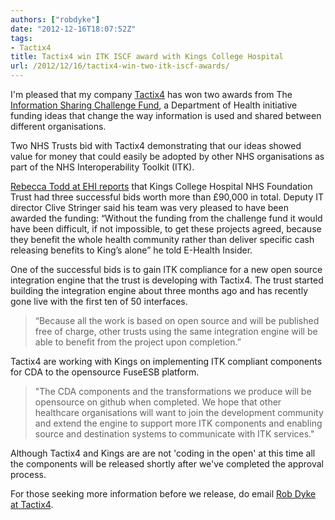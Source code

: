 ```yaml
---
authors: ["robdyke"]
date: "2012-12-16T18:07:52Z"
tags:
- Tactix4
title: Tactix4 win ITK ISCF award with Kings College Hospital
url: /2012/12/16/tactix4-win-two-itk-iscf-awards/
---
```

I'm pleased that my company [Tactix4](http://www.tactix4.com/) has won two awards from The [Information Sharing Challenge Fund](http://www.dh.gov.uk/health/2012/12/sharing-challenge-funding/), a Department of Health initiative funding ideas that change the way information is used and shared between different organisations.

Two NHS Trusts bid with Tactix4 demonstrating that our ideas showed value for money that could easily be adopted by other NHS organisations as part of the NHS Interoperability Toolkit (ITK).

<!--more-->

[Rebecca Todd at EHI reports](http://www.ehi.co.uk/news/EHI/8262/itk-fund-winners-announced) that Kings College Hospital NHS Foundation Trust had three successful bids worth more than £90,000 in total. Deputy IT director Clive Stringer said his team was very pleased to have been awarded the funding: “Without the funding from the challenge fund it would have been difficult, if not impossible, to get these projects agreed, because they benefit the whole health community rather than deliver specific cash releasing benefits to King’s alone” he told E-Health Insider.

One of the successful bids is to gain ITK compliance for a new open source integration engine that the trust is developing with Tactix4. The trust started building the integration engine about three months ago and has recently gone live with the first ten of 50 interfaces.

> “Because all the work is based on open source and will be published free of charge, other trusts using the same integration engine will be able to benefit from the project upon completion.”

Tactix4 are working with Kings on implementing ITK compliant components for CDA to the opensource FuseESB platform.

> "The CDA components and the transformations we produce will be opensource on github when completed. We hope that other healthcare organisations will want to join the development community and extend the engine to support more ITK components and enabling source and destination systems to communicate with ITK services."

Although Tactix4 and Kings are are not 'coding in the open' at this time all the components will be released shortly after we've completed the approval process.

For those seeking more information before we release, do email [Rob Dyke at Tactix4](mailto://rob@tactix4.com).